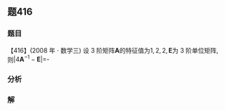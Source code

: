 ## 题416
### 题目
【416】(2008 年 · 数学三) 设 3 阶矩阵$\mathbf{A}$的特征值为$1,2,2,\mathbf{E}$为 3 阶单位矩阵,则$| {4{\mathbf{A}}^{-1} - \mathbf{E}}|  =$-
### 分析

### 解